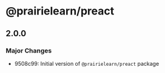 # @prairielearn/preact

## 2.0.0

### Major Changes

- 9508c99: Initial version of `@prairielearn/preact` package
